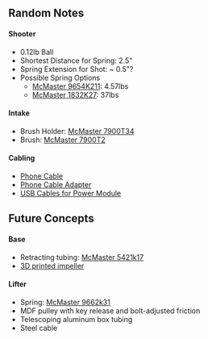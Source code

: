 ## Random Notes

#### Shooter

 - 0.12lb Ball
 - Shortest Distance for Spring: 2.5"
 - Spring Extension for Shot: ~ 0.5"?
 - Possible Spring Options
   - [McMaster 9654K211](http://www.mcmaster.com/#9654K211): 4.57lbs
   - [McMaster 1832K27](http://www.mcmaster.com/#1832K27): 37lbs

#### Intake

 - Brush Holder: [McMaster 7900T34](http://www.mcmaster.com/#7900T34)
 - Brush: [McMaster 7900T2](http://www.mcmaster.com/#7900T2)

#### Cabling

 - [Phone Cable](https://www.amazon.com/dp/B00JSXUJ7Y/ref=psdc_464394_t3_B00ENZDN3Y)
 - [Phone Cable Adapter]( https://www.amazon.com/StarTech-com-Micro-Mini-Adapter-UUSBMUSBFM/dp/B002O1S8IE/ref=sr_1_1?ie=UTF8&qid=1476927961&sr=8-1&keywords=micro+to+mini+usb+adapter)
 - [USB Cables for Power Module]( https://www.amazon.com/degree-Extension-Female-Adapter-Length/dp/B00RLEQCWS/ref=sr_1_4?ie=UTF8&qid=1477023056&sr=8-4&keywords=right+angle+usb)


## Future Concepts

#### Base

 - Retracting tubing: [McMaster 5421k17](http://www.mcmaster.com/#5421k17)
 - [3D printed impeller](http://www.thingiverse.com/thing:13188)

#### Lifter

 - Spring: [McMaster 9662k31](http://www.mcmaster.com/#9662k31/)
 - MDF pulley with key release and bolt-adjusted friction
 - Telescoping aluminum box tubing
 - Steel cable

